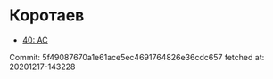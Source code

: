 # Коротаев
- [40: AC](40.md)

Commit: 5f49087670a1e61ace5ec4691764826e36cdc657
 fetched at: 20201217-143228
